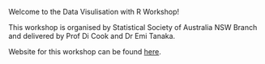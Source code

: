 

Welcome to the Data Visulisation with R Workshop!

This workshop is organised by Statistical Society of Australia NSW Branch and delivered by Prof Di Cook and Dr Emi Tanaka.

Website for this workshop can be found [here](http://emitanaka.org/datavis-workshop-ssavic/).


